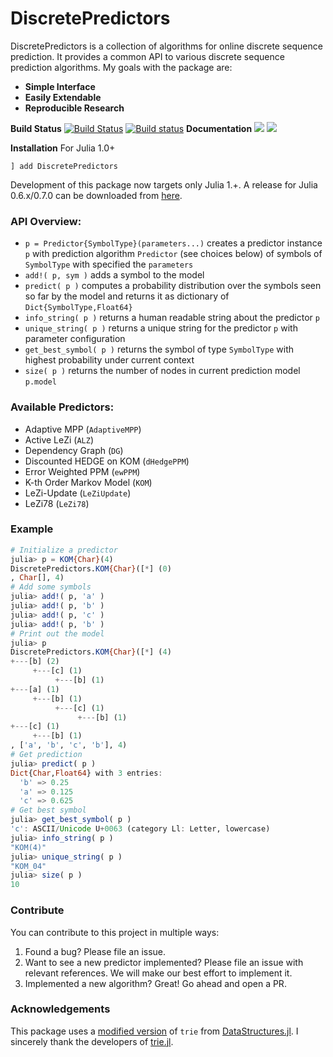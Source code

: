 # DiscretePredictors

DiscretePredictors is a collection of algorithms for online discrete sequence prediction. 
It provides a common API to various discrete sequence prediction algorithms. My goals with 
the package are:
- **Simple Interface**
- **Easily Extendable**
- **Reproducible Research**

**Build Status** 
[![Build Status](https://travis-ci.org/v-i-s-h/DiscretePredictors.jl.svg?branch=master)](https://travis-ci.org/v-i-s-h/DiscretePredictors.jl)
[![Build status](https://ci.appveyor.com/api/projects/status/aace65lkov206h5a?svg=true)](https://ci.appveyor.com/project/v-i-s-h/discretepredictors-jl)
**Documentation**
[![](https://img.shields.io/badge/docs-stable-blue.svg)](https://v-i-s-h.github.io/DiscretePredictors.jl/stable)
[![](https://img.shields.io/badge/docs-latest-blue.svg)](https://v-i-s-h.github.io/DiscretePredictors.jl/latest)

**Installation**
For Julia 1.0+
```
] add DiscretePredictors
```
Development of this package now targets only Julia 1.+. A release for Julia 0.6.x/0.7.0 can be downloaded from [here](https://github.com/v-i-s-h/DiscretePredictors.jl/releases/tag/v0.1.0).

### API Overview:
- `p = Predictor{SymbolType}(parameters...)` creates a predictor instance `p` with 
    prediction algorithm `Predictor` (see choices below) of symbols of `SymbolType` with 
    specified the `parameters`
- `add!( p, sym )` adds a symbol to the model
- `predict( p )` computes a probability distribution over the symbols seen so far by the 
    model and returns it as dictionary of `Dict{SymbolType,Float64}`
- `info_string( p )` returns a human readable string about the predictor `p`
- `unique_string( p )` returns a unique string for the predictor `p` with parameter configuration
- `get_best_symbol( p )`  returns the symbol of type `SymbolType` with highest probability 
    under current context
- `size( p )` returns the number of nodes in current prediction model `p.model`

### Available Predictors:
- Adaptive MPP (`AdaptiveMPP`)
- Active LeZi (`ALZ`)
- Dependency Graph (`DG`)
- Discounted HEDGE on KOM (`dHedgePPM`)
- Error Weighted PPM (`ewPPM`)
- K-th Order Markov Model (`KOM`)
- LeZi-Update (`LeZiUpdate`)
- LeZi78 (`LeZi78`)

### Example
```julia
# Initialize a predictor
julia> p = KOM{Char}(4)
DiscretePredictors.KOM{Char}([*] (0)
, Char[], 4)
# Add some symbols
julia> add!( p, 'a' )
julia> add!( p, 'b' )
julia> add!( p, 'c' )
julia> add!( p, 'b' )
# Print out the model
julia> p
DiscretePredictors.KOM{Char}([*] (4)
+---[b] (2)
     +---[c] (1)
          +---[b] (1)
+---[a] (1)
     +---[b] (1)
          +---[c] (1)
               +---[b] (1)
+---[c] (1)
     +---[b] (1)
, ['a', 'b', 'c', 'b'], 4)
# Get prediction
julia> predict( p )
Dict{Char,Float64} with 3 entries:
  'b' => 0.25
  'a' => 0.125
  'c' => 0.625
# Get best symbol
julia> get_best_symbol( p )
'c': ASCII/Unicode U+0063 (category Ll: Letter, lowercase)
julia> info_string( p )
"KOM(4)"
julia> unique_string( p )
"KOM_04"
julia> size( p )
10
```

### Contribute
You can contribute to this project in multiple ways:

1. Found a bug? Please file an issue.
2. Want to see a new predictor implemented? Please file an issue with relevant references. We will make our best effort to implement it.
3. Implemented a new algorithm? Great! Go ahead and open a PR.

### Acknowledgements
This package uses a [modified version](./src/Trie.jl) of ```trie``` from 
[DataStructures.jl](https://github.com/JuliaCollections/DataStructures.jl/).
I sincerely thank the developers of [trie.jl](https://github.com/JuliaCollections/DataStructures.jl/blob/master/src/trie.jl).